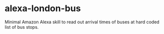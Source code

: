 # alexa-london-bus
Minimal Amazon Alexa skill to read out arrival times of buses at hard coded list of bus stops.
